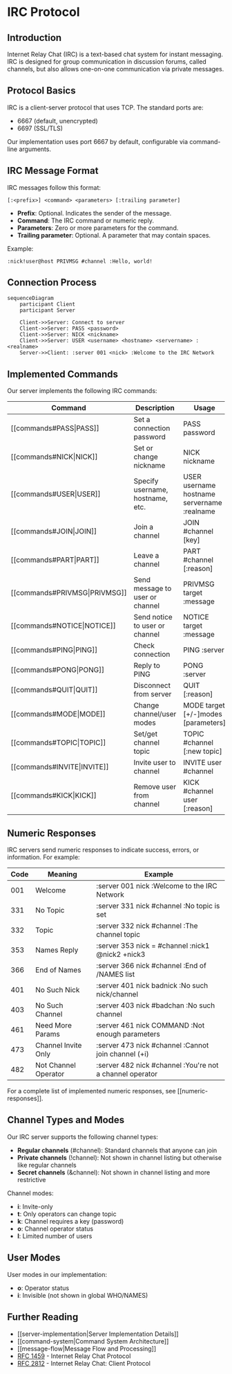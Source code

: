# IRC Protocol

## Introduction

Internet Relay Chat (IRC) is a text-based chat system for instant messaging. IRC is designed for group communication in discussion forums, called channels, but also allows one-on-one communication via private messages.

## Protocol Basics

IRC is a client-server protocol that uses TCP. The standard ports are:
- 6667 (default, unencrypted)
- 6697 (SSL/TLS)

Our implementation uses port 6667 by default, configurable via command-line arguments.

## IRC Message Format

IRC messages follow this format:

```
[:<prefix>] <command> <parameters> [:trailing parameter]
```

- **Prefix**: Optional. Indicates the sender of the message.
- **Command**: The IRC command or numeric reply.
- **Parameters**: Zero or more parameters for the command.
- **Trailing parameter**: Optional. A parameter that may contain spaces.

Example:
```
:nick!user@host PRIVMSG #channel :Hello, world!
```

## Connection Process

```mermaid
sequenceDiagram
    participant Client
    participant Server
    
    Client->>Server: Connect to server
    Client->>Server: PASS <password>
    Client->>Server: NICK <nickname>
    Client->>Server: USER <username> <hostname> <servername> :<realname>
    Server->>Client: :server 001 <nick> :Welcome to the IRC Network
```

## Implemented Commands

Our server implements the following IRC commands:

| Command | Description | Usage |
|---------|-------------|-------|
| [[commands#PASS\|PASS]] | Set a connection password | PASS password |
| [[commands#NICK\|NICK]] | Set or change nickname | NICK nickname |
| [[commands#USER\|USER]] | Specify username, hostname, etc. | USER username hostname servername :realname |
| [[commands#JOIN\|JOIN]] | Join a channel | JOIN #channel [key] |
| [[commands#PART\|PART]] | Leave a channel | PART #channel [:reason] |
| [[commands#PRIVMSG\|PRIVMSG]] | Send message to user or channel | PRIVMSG target :message |
| [[commands#NOTICE\|NOTICE]] | Send notice to user or channel | NOTICE target :message |
| [[commands#PING\|PING]] | Check connection | PING :server |
| [[commands#PONG\|PONG]] | Reply to PING | PONG :server |
| [[commands#QUIT\|QUIT]] | Disconnect from server | QUIT [:reason] |
| [[commands#MODE\|MODE]] | Change channel/user modes | MODE target [+/-]modes [parameters] |
| [[commands#TOPIC\|TOPIC]] | Set/get channel topic | TOPIC #channel [:new topic] |
| [[commands#INVITE\|INVITE]] | Invite user to channel | INVITE user #channel |
| [[commands#KICK\|KICK]] | Remove user from channel | KICK #channel user [:reason] |

## Numeric Responses

IRC servers send numeric responses to indicate success, errors, or information. For example:

| Code | Meaning | Example |
|------|---------|---------|
| 001  | Welcome | :server 001 nick :Welcome to the IRC Network |
| 331  | No Topic | :server 331 nick #channel :No topic is set |
| 332  | Topic | :server 332 nick #channel :The channel topic |
| 353  | Names Reply | :server 353 nick = #channel :nick1 @nick2 +nick3 |
| 366  | End of Names | :server 366 nick #channel :End of /NAMES list |
| 401  | No Such Nick | :server 401 nick badnick :No such nick/channel |
| 403  | No Such Channel | :server 403 nick #badchan :No such channel |
| 461  | Need More Params | :server 461 nick COMMAND :Not enough parameters |
| 473  | Channel Invite Only | :server 473 nick #channel :Cannot join channel (+i) |
| 482  | Not Channel Operator | :server 482 nick #channel :You're not a channel operator |

For a complete list of implemented numeric responses, see [[numeric-responses]].

## Channel Types and Modes

Our IRC server supports the following channel types:

- **Regular channels** (#channel): Standard channels that anyone can join
- **Private channels** (!channel): Not shown in channel listing but otherwise like regular channels
- **Secret channels** (&channel): Not shown in channel listing and more restrictive

Channel modes:

- **i**: Invite-only
- **t**: Only operators can change topic
- **k**: Channel requires a key (password)
- **o**: Channel operator status
- **l**: Limited number of users

## User Modes

User modes in our implementation:

- **o**: Operator status
- **i**: Invisible (not shown in global WHO/NAMES)

## Further Reading

- [[server-implementation|Server Implementation Details]]
- [[command-system|Command System Architecture]]
- [[message-flow|Message Flow and Processing]]
- [RFC 1459](https://tools.ietf.org/html/rfc1459) - Internet Relay Chat Protocol
- [RFC 2812](https://tools.ietf.org/html/rfc2812) - Internet Relay Chat: Client Protocol

